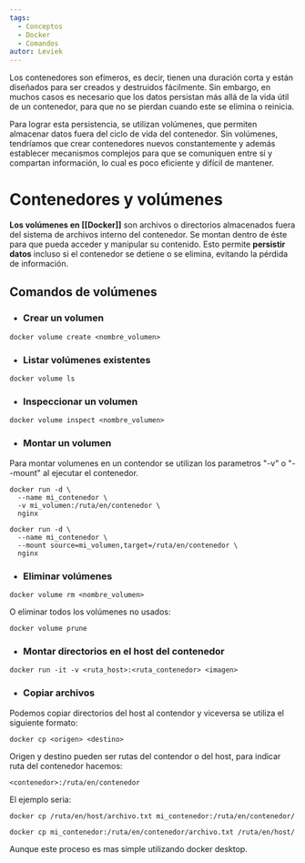 ```yaml
---
tags:
  - Conceptos
  - Docker
  - Comandos
autor: Leviek
---
```

Los contenedores son efímeros, es decir, tienen una duración corta y están diseñados para ser creados y destruidos fácilmente. Sin embargo, en muchos casos es necesario que los datos persistan más allá de la vida útil de un contenedor, para que no se pierdan cuando este se elimina o reinicia.

Para lograr esta persistencia, se utilizan volúmenes, que permiten almacenar datos fuera del ciclo de vida del contenedor. Sin volúmenes, tendríamos que crear contenedores nuevos constantemente y además establecer mecanismos complejos para que se comuniquen entre sí y compartan información, lo cual es poco eficiente y difícil de mantener.

# Contenedores y volúmenes
**Los volúmenes en [[Docker]]** son archivos o directorios almacenados fuera del sistema de archivos interno del contenedor. Se montan dentro de éste para que pueda acceder y manipular su contenido. Esto permite **persistir datos** incluso si el contenedor se detiene o se elimina, evitando la pérdida de información.

## Comandos de volúmenes
- ### Crear un volumen
```
docker volume create <nombre_volumen>
```
- ### Listar volúmenes existentes
```
docker volume ls
```
- ### Inspeccionar un volumen
```
docker volume inspect <nombre_volumen>
```
- ### Montar un volumen
Para montar volumenes en un contendor se utilizan los parametros "-v" o "--mount" al ejecutar el contenedor.
```
docker run -d \
  --name mi_contenedor \
  -v mi_volumen:/ruta/en/contenedor \
  nginx
```

```
docker run -d \
  --name mi_contenedor \
  --mount source=mi_volumen,target=/ruta/en/contenedor \
  nginx
```
- ### Eliminar volúmenes
```
docker volume rm <nombre_volumen>
```
O eliminar todos los volúmenes no usados:
```
docker volume prune
```
- ### Montar directorios en el host del contenedor
```
docker run -it -v <ruta_host>:<ruta_contenedor> <imagen>
```
- ### Copiar archivos
Podemos copiar directorios del host al contendor y viceversa se utiliza el siguiente formato:
```
docker cp <origen> <destino>
```
Origen y destino pueden ser rutas del contendor o del host, para indicar ruta del contenedor hacemos:
```
<contenedor>:/ruta/en/contenedor
```
El ejemplo seria:
```
docker cp /ruta/en/host/archivo.txt mi_contenedor:/ruta/en/contenedor/

docker cp mi_contenedor:/ruta/en/contenedor/archivo.txt /ruta/en/host/
```
Aunque este proceso es mas simple utilizando docker desktop.